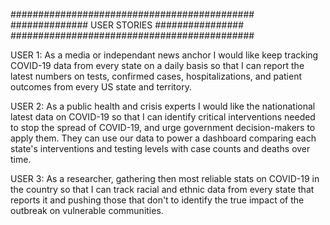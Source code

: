 ############################################
############## USER STORIES ################
############################################

USER 1: 
As a media or independant news anchor I would like keep tracking COVID-19 data from every state on a daily basis so that I can report the latest numbers on tests, confirmed cases, hospitalizations, and patient outcomes from every US state and territory.

USER 2:
As a public health and crisis experts I would like the nationational latest data on COVID-19 so that I can identify critical interventions needed to stop the spread of COVID-19, and urge government decision-makers to apply them. They can use our data to power a dashboard comparing each state's interventions and testing levels with case counts and deaths over time.

USER 3:
As a researcher, gathering then most reliable stats on COVID-19 in the country so that I can track racial and ethnic data from every state that reports it and pushing those that don't to identify the true impact of the outbreak on vulnerable communities.